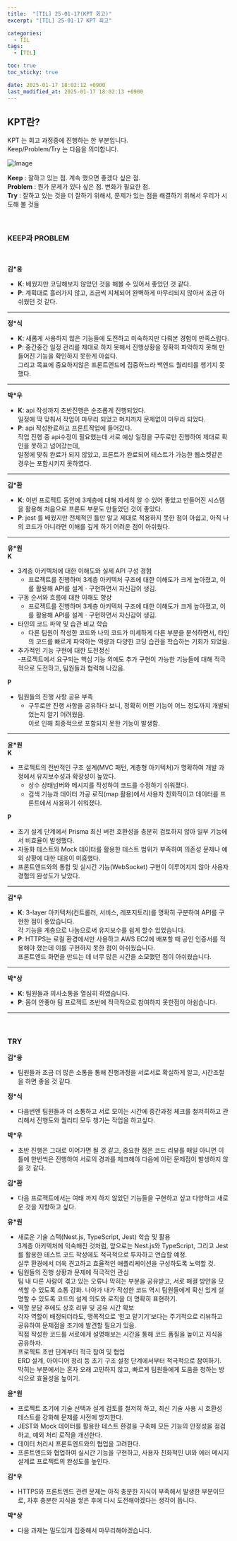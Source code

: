 ```yaml
---
title:  "[TIL] 25-01-17(KPT 회고)"
excerpt: "[TIL] 25-01-17 KPT 회고"

categories:
  - TIL
tags:
  - [TIL]

toc: true
toc_sticky: true

date: 2025-01-17 18:02:12 +0900
last_modified_at: 2025-01-17 18:02:13 +0900
---
```


## KPT란?

KPT 는 회고 과정중에 진행하는 한 부분입니다.  
Keep/Problem/Try 는 다음을 의미합니다.

![Image](https://github.com/user-attachments/assets/a73f6eea-1283-42c4-8450-83ba036dd872)

**Keep** : 잘하고 있는 점. 계속 했으면 좋겠다 싶은 점.  
**Problem** : 뭔가 문제가 있다 싶은 점. 변화가 필요한 점.  
**Try** : 잘하고 있는 것을 더 잘하기 위해서, 문제가 있는 점을 해결하기 위해서 우리가 시도해 볼 것들

<br>

### KEEP과 PROBLEM

<br>

**김*웅**  
- **K**: 배웠지만 코딩해보지 않았던 것을 해볼 수 있어서 좋았던 것 같다.
- **P**: 계획대로 흘러가지 않고, 조금씩 지체되어 완벽하게 마무리되지 않아서 조금 아쉬웠던 것 같다.

---

**정*식**  
- **K**: 새롭게 사용하지 않은 기능들에 도전하고 미숙하지만 다뤄본 경험이 만족스럽다.  
- **P**: 중간중간 일정 관리를 제대로 하지 못해서 진행상황을 정확히 파악하지 못해 만들어진 기능을 확인하지 못한게 아쉽다.  
그리고 목표에 중요하지않은 프론트엔드에 집중하느라 백엔드 퀄리티를 챙기지 못했다.  

---

**박*우**  
- **K**: api 작성까지 초반진행은 순조롭게 진행되었다.  
일정에 딱 맞춰서 작업이 마무리 되었고 머지까지 문제없이 마무리 되었다.  
- **P**: api 작성완료하고 프론트작업에 들어갔다.  
작업 진행 중 api수정이 필요했는데 서로 예상 일정을 구두로만 진행하여 제대로 확인을 못하고 넘어갔는데,  
일정에 맞춰 완료가 되지 않았고, 프론트가 완료되어 테스트가 가능한 웹소켓같은 경우는 포함시키지 못하였다.  

---

**김*환**  
- **K**: 이번 프로젝트 동안에 3계층에 대해 자세히 알 수 있어 좋았고 만들어진 시스템을 활용해 처음으로 프론트 부분도 만들었던 것이 좋았다.  
- **P**: jest 를 배웠지만 전체적인 틀만 알고 제대로 적용하지 못한 점이 아쉽고, 아직 나의 코드가 아니라면 이해를 깊게 하기 어려운 점이 아쉬웠다.  

---

**유*원**  
**K**  
- 3계층 아키텍처에 대한 이해도와 실제 API 구성 경험  
  - 프로젝트를 진행하며 3계층 아키텍처 구조에 대한 이해도가 크게 높아졌고, 이를 활용해 API를 설계ㆍ구현하면서 자신감이 생김.  
- 구동 순서와 흐름에 대한 이해도 향상  
  - 프로젝트를 진행하며 3계층 아키텍처 구조에 대한 이해도가 크게 높아졌고, 이를 활용해 API를 설계ㆍ구현하면서 자신감이 생김.  
- 타인의 코드 파악 및 습관 비교 학습  
  - 다른 팀원이 작성한 코드와 나의 코드가 미세하게 다른 부분을 분석하면서, 타인의 코드를 빠르게 파악하는 역량과 다양한 코딩 습관을 학습하는 기회가 되었음.  
- 추가적인 기능 구현에 대한 도전정신  
  -프로젝트에서 요구되는 핵심 기능 외에도 추가 구현이 가능한 기능들에 대해 적극적으로 도전하고, 팀원들과 협력해 나갔음.  

**P**
- 팀원들의 진행 사항 공유 부족  
  - 구두로만 진행 사항을 공유하다 보니, 정확히 어떤 기능이 어느 정도까지 개발되었는지 알기 어려웠음.  
  이로 인해 최종적으로 포함되지 못한 기능이 발생함.

---

**윤*원**  
**K**  
- 프로젝트의 전반적인 구조 설계(MVC 패턴, 계층형 아키텍처)가 명확하여 개발 과정에서 유지보수성과 확장성이 높았다.  
  - 상수 상태넘버와 메시지를 작성하여 코드를 수정하기 쉬워졌다.  
  - 검색 기능과 데이터 가공 로직(map 활용)에서 사용자 친화적이고 데이터를 프론트에서 사용하기 쉬워졌다.  

**P**  
- 초기 설계 단계에서 Prisma 최신 버전 호환성을 충분히 검토하지 않아 일부 기능에서 비효율이 발생했다.  
- 자동화 테스트와 Mock 데이터를 활용한 테스트 범위가 부족하여 의존성 문제나 예외 상황에 대한 대응이 미흡했다.  
- 프론트엔드와의 통합 및 실시간 기능(WebSocket) 구현이 이루어지지 않아 사용자 경험의 완성도가 낮았다.  

---

**김*우**  
- **K**: 3-layer 아키텍처(컨트롤러, 서비스, 레포지토리)를 명확히 구분하여 API를 구현한 점이 좋았습니다.  
각 기능을 계층으로 나눔으로써 유지보수를 쉽게 할수 있었습니다.  
- **P**: HTTPS는 로컬 환경에서만 사용하고 AWS EC2에 배포할 때 공인 인증서를 적용해야 했는데 이를 구현하지 못한 점이 아쉬웠습니다.  
프론트엔드 화면을 만드는 데 너무 많은 시간을 소모했던 점이 아쉬웠습니다.

---

**박*상**  
- **K**: 팀원들과 의사소통을 열심히 하였습니다.
- **P**: 몸이 안좋아 팀 프로젝트 초반에 적극적으로 참여하지 못한점이 아쉽습니다.

---

<br>

### TRY

**김*웅**  
- 팀원들과 조금 더 많은 소통을 통해 진행과정을 서로서로 확실하게 알고, 시간조절을 하면 좋을 것 같다.  

**정*식**  
- 다음번엔 팀원들과 더 소통하고 서로 모이는 시간에 중간과정 체크를 철저히하고 관리해서 진행도와 퀄리티 모두 챙기는 작업을 하고싶다.

**박*우**  
- 초반 진행은 그대로 이어가면 될 것 같고, 중요한 점은 코드 리뷰를 매일 아니면 이틀에 한번씩은 진행하여 서로의 경과를 체크해야 다음에 이런 문제점이 발생하지 않을 것 같다.  

**김*환**  
- 다음 프로젝트에서는 여태 까지 하지 않았던 기능들을 구현하고 싶고 다양하고 새로운 것을 지향하고 싶다.  

**유*원**  
- 새로운 기술 스택(Nest.js, TypeScript, Jest) 학습 및 활용  
3계층 아키텍처에 익숙해진 것처럼, 앞으로는 Nest.js와 TypeScript, 그리고 Jest를 활용한 테스트 코드 작성에도 적극적으로 투자하고 연습할 예정.  
실무 환경에서 더욱 견고하고 효율적인 애플리케이션을 구성하도록 노력할 것.  
- 팀원들의 진행 상황과 문제에 적극적인 관심  
팀 내 다른 사람이 겪고 있는 오류나 막히는 부분을 공유받고, 서로 해결 방안을 모색할 수 있도록 소통 강화.
나아가 내가 작성한 코드 역시 팀원들에게 확신 있게 설명할 수 있도록 코드의 설계 의도와 로직을 더 명확히 표현하기.  
- 역할 분담 후에도 상호 리뷰 및 공유 시간 확보  
각자 역할이 배정되더라도, 맹목적으로 ‘믿고 맡기기’보다는 주기적으로 리뷰하고 공유하여 문제점을 조기에 발견할 필요가 있음.  
직접 작성한 코드를 서로에게 설명해보는 시간을 통해 코드 품질을 높이고 지식을 공유하자.  
프로젝트 초반 단계부터 적극 참여 및 협업  
ERD 설계, 아이디어 정리 등 초기 구조 설정 단계에서부터 적극적으로 참여하기.  
막히는 부분에서는 혼자 오래 고민하지 않고, 빠르게 팀원들에게 도움을 청하는 방식으로 효율성을 높이기.  

**윤*원**  
- 프로젝트 초기에 기술 선택과 설계 검토를 철저히 하고, 최신 기술 사용 시 호환성 테스트를 강화해 문제를 사전에 방지한다.  
- JEST와 Mock 데이터를 활용한 테스트 환경을 구축해 모든 기능의 안정성을 점검하고, 예외 처리 로직을 개선한다.  
- 데이터 처리시 프론트엔드와의 협업을 고려한다.  
- 프론트엔드와 협업하여 실시간 기능을 구현하고, 사용자 친화적인 UI와 에러 메시지 설계로 프로젝트의 완성도를 높인다.  

**김*우**  
- HTTPS와 프론트엔드 관련 문제는 아직 충분한 지식이 부족해서 발생한 부분이므로, 차후 충분한 지식을 쌓은 후에 다시 도전해야겠다는 생각이 듭니다.  

**박*상**  
- 다음 과제는 밀도있게 집중해서 마무리해야겠습니다.